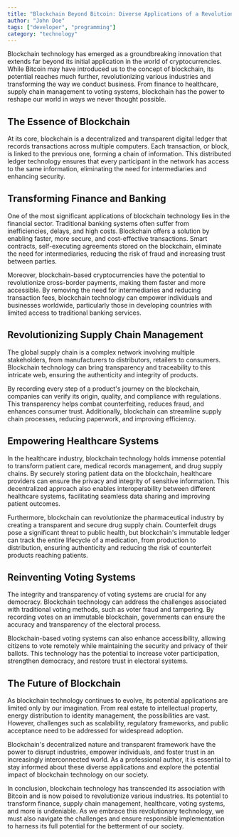 ```yaml
---
title: "Blockchain Beyond Bitcoin: Diverse Applications of a Revolutionary Technology"
author: "John Doe"
tags: ["developer", "programming"]
category: "technology"
---
```


Blockchain technology has emerged as a groundbreaking innovation that extends far beyond its initial application in the world of cryptocurrencies. While Bitcoin may have introduced us to the concept of blockchain, its potential reaches much further, revolutionizing various industries and transforming the way we conduct business. From finance to healthcare, supply chain management to voting systems, blockchain has the power to reshape our world in ways we never thought possible.

## The Essence of Blockchain

At its core, blockchain is a decentralized and transparent digital ledger that records transactions across multiple computers. Each transaction, or block, is linked to the previous one, forming a chain of information. This distributed ledger technology ensures that every participant in the network has access to the same information, eliminating the need for intermediaries and enhancing security.

## Transforming Finance and Banking

One of the most significant applications of blockchain technology lies in the financial sector. Traditional banking systems often suffer from inefficiencies, delays, and high costs. Blockchain offers a solution by enabling faster, more secure, and cost-effective transactions. Smart contracts, self-executing agreements stored on the blockchain, eliminate the need for intermediaries, reducing the risk of fraud and increasing trust between parties.

Moreover, blockchain-based cryptocurrencies have the potential to revolutionize cross-border payments, making them faster and more accessible. By removing the need for intermediaries and reducing transaction fees, blockchain technology can empower individuals and businesses worldwide, particularly those in developing countries with limited access to traditional banking services.

## Revolutionizing Supply Chain Management

The global supply chain is a complex network involving multiple stakeholders, from manufacturers to distributors, retailers to consumers. Blockchain technology can bring transparency and traceability to this intricate web, ensuring the authenticity and integrity of products.

By recording every step of a product's journey on the blockchain, companies can verify its origin, quality, and compliance with regulations. This transparency helps combat counterfeiting, reduces fraud, and enhances consumer trust. Additionally, blockchain can streamline supply chain processes, reducing paperwork, and improving efficiency.

## Empowering Healthcare Systems

In the healthcare industry, blockchain technology holds immense potential to transform patient care, medical records management, and drug supply chains. By securely storing patient data on the blockchain, healthcare providers can ensure the privacy and integrity of sensitive information. This decentralized approach also enables interoperability between different healthcare systems, facilitating seamless data sharing and improving patient outcomes.

Furthermore, blockchain can revolutionize the pharmaceutical industry by creating a transparent and secure drug supply chain. Counterfeit drugs pose a significant threat to public health, but blockchain's immutable ledger can track the entire lifecycle of a medication, from production to distribution, ensuring authenticity and reducing the risk of counterfeit products reaching patients.

## Reinventing Voting Systems

The integrity and transparency of voting systems are crucial for any democracy. Blockchain technology can address the challenges associated with traditional voting methods, such as voter fraud and tampering. By recording votes on an immutable blockchain, governments can ensure the accuracy and transparency of the electoral process.

Blockchain-based voting systems can also enhance accessibility, allowing citizens to vote remotely while maintaining the security and privacy of their ballots. This technology has the potential to increase voter participation, strengthen democracy, and restore trust in electoral systems.

## The Future of Blockchain

As blockchain technology continues to evolve, its potential applications are limited only by our imagination. From real estate to intellectual property, energy distribution to identity management, the possibilities are vast. However, challenges such as scalability, regulatory frameworks, and public acceptance need to be addressed for widespread adoption.

Blockchain's decentralized nature and transparent framework have the power to disrupt industries, empower individuals, and foster trust in an increasingly interconnected world. As a professional author, it is essential to stay informed about these diverse applications and explore the potential impact of blockchain technology on our society.

In conclusion, blockchain technology has transcended its association with Bitcoin and is now poised to revolutionize various industries. Its potential to transform finance, supply chain management, healthcare, voting systems, and more is undeniable. As we embrace this revolutionary technology, we must also navigate the challenges and ensure responsible implementation to harness its full potential for the betterment of our society.
